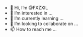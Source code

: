 - 👋 Hi, I’m @FXZXIL
- 👀 I’m interested in ...
- 🌱 I’m currently learning ...
- 💞️ I’m looking to collaborate on ...
- 📫 How to reach me ...

<!---
FXZXIL/FXZXIL is a ✨ special ✨ repository because its `README.md` (this file) appears on your GitHub profile.
You can click the Preview link to take a look at your changes.
--->
